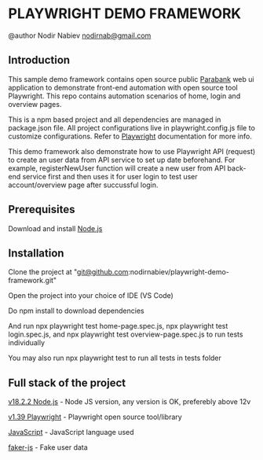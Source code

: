 # PLAYWRIGHT DEMO FRAMEWORK
@author Nodir Nabiev nodirnab@gmail.com


## Introduction
This sample demo framework contains open source public [Parabank](@https://parabank.parasoft.com/parabank/index.htm) web ui application to demonstrate front-end automation with open source tool Playwright. This repo contains automation scenarios of home, login and overview pages. 

This is a npm based project and all dependencies are managed in package.json file. All project configurations live in playwright.config.js file to customize configurations. Refer to [Playwright](https://playwright.dev/) documentation for more info.

This demo framework also demonstrate how to use Playwright API (request) to create an user data from API service to set up date beforehand. For example, registerNewUser function will create a new user from API back-end service first and then uses it for user login to test user account/overview page after succussful login.


## Prerequisites

Download and install [Node.js](https://nodejs.org/en)


## Installation

Clone the project at "git@github.com:nodirnabiev/playwright-demo-framework.git"

Open the project into your choice of IDE (VS Code)

Do npm install to download dependencies

And run npx playwright test home-page.spec.js, npx playwright test login.spec.js, and npx playwright test overview-page.spec.js to run tests individually

You may also run npx playwright test to run all tests in tests folder


## Full stack of the project

[v18.2.2 Node.js](https://nodejs.org/en) - Node JS version, any version is OK, preferebly above 12v

[v1.39 Playwright](https://playwright.dev/) - Playwright open source tool/library

[JavaScript](https://www.javascript.com/) - JavaScript language used

[faker-js](https://www.npmjs.com/package/@faker-js/faker) - Fake user data
